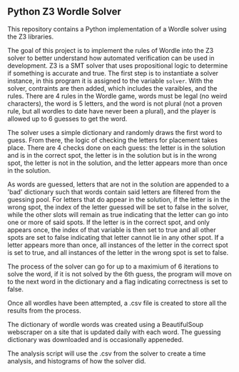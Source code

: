 ## Python Z3 Wordle Solver

This repository contains a Python implementation of a Wordle solver using the Z3 libraries. 

The goal of this project is to implement the rules of Wordle into the Z3 solver to better understand how automated verification can be used
in development. Z3 is a SMT solver that uses propositional logic to determine if something is accurate and true. The first step is to instantiate a solver instance, in this program it is assigned to the variable `solver`. With the solver, contraints are then added, which includes the varaibles, and the rules. There are 4 rules in the Wordle game, words must be legal (no weird characters), the word is 5 letters, and the word is not plural (not a proven rule, but all wordles to date have never been a plural), and the player is allowed up to 6 guesses to get the word. 

The solver uses a simple dictionary and randomly draws the first word to guess. From there, the logic of checking the letters for placement takes place. There are 4 checks done on each guess: the letter is in the solution and is in the correct spot, the letter is in the solution but is in the wrong spot, the letter is not in the solution, and the letter appears more than once in the solution. 

As words are guessed, letters that are not in the solution are appended to a 'bad' dictionary such that words contain said letters are filtered from the guessing pool. For letters that do appear in the solution, if the letter is in the wrong spot, the index of the letter guessed will be set to false in the solver, while the other slots will remain as true indicating that the letter can go into one or more of said spots. If the letter is in the correct spot, and only appears once, the index of that variable is then set to true and all other spots are set to false indicating that letter cannot lie in any other spot. If a letter appears more than once, all instances of the letter in the correct spot is set to true, and all instances of the letter in the wrong spot is set to false. 

The process of the solver can go for up to a maximium of 6 iterations to solve the word, if it is not solved by the 6th guess, the program will move on to the next word in the dictionary and a flag indicating correctness is set to false. 

Once all wordles have been attempted, a .csv file is created to store all the results from the process. 

The dictionary of wordle words was created using a BeautifulSoup webscraper on a site that is updated daily with each word. The guessing dictionary was downloaded and is occasionally appeneded. 

The analysis script will use the .csv from the solver to create a time analysis, and histograms of how the solver did. 

